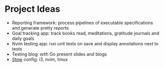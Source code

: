 # Project Ideas

- Reporting framework: process pipelines of executable specifications and generate pretty reports
- Goal tracking app: track books read, meditations, gratitude journals and daily goals
- Nvim testing app: run unit tests on save and display annotations next to tests
- Testing blog: with Go present slides and blogs
- [Stow](https://www.gnu.org/software/stow/) config: i3, nvim, tmux
